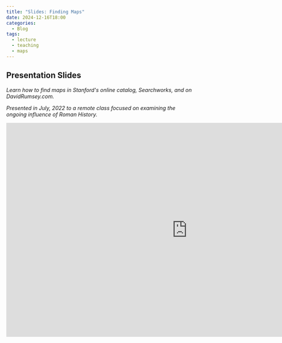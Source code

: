```yaml
---
title: "Slides: Finding Maps"
date: 2024-12-16T18:00
categories:
  - Blog
tags:
  - lecture
  - teaching
  - maps
---
```

## Presentation Slides

*Learn how to find maps in Stanford's online catalog, Searchworks, and on DavidRumsey.com.*
  
*Presented in July, 2022 to a remote class focused on examining the ongoing influence of Roman History.*

<iframe src="https://docs.google.com/presentation/d/e/2PACX-1vRVl1BTcIWK9kumFF-Sr2F04lFuPiOFfj4DDSzeQhW4EoeNt1Nz1hqjKOuhn8x9JBwai6-0Ivch608e/embed?start=false&loop=false&delayms=5000" frameborder="0" width="960" height="569" allowfullscreen="true" mozallowfullscreen="true" webkitallowfullscreen="true">

</iframe>
